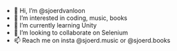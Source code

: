 - 👋 Hi, I’m @sjoerdvanloon
- 👀 I’m interested in coding, music, books
- 🌱 I’m currently learning Unity
- 💞️ I’m looking to collaborate on Selenium
- 📫 Reach me on insta @sjoerd.music or @sjoerd.books

<!---
sjoerdvanloon/sjoerdvanloon is a ✨ special ✨ repository because its `README.md` (this file) appears on your GitHub profile.
You can click the Preview link to take a look at your changes.
--->
